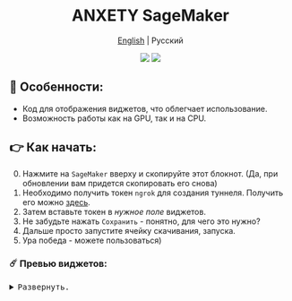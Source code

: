 <div align="center">

<h1 align="center">ANXETY SageMaker</h1>

[English](./README.MD) | Русский

</div>


<p align="center">
  <a href="https://studiolab.sagemaker.aws/import/github/anxety-solo/sd-webui-sagemaker/blob/main/anxety-ru.ipynb"><img src="https://img.shields.io/badge/SAGEMAKER-blue?style=for-the-badge&color=blue"></a>
  <a href="https://discordapp.com/users/565783561878372352"><img src="https://img.shields.io/badge/МОЙ ДИСКОРД-blue?style=for-the-badge&logo=discord&logoColor=white&color=blue"></a> <br>
</p>


## 🌟 Особенности:
  - Код для отображения виджетов, что облегчает использование.
  - Возможность работы как на GPU, так и на CPU.


## 👉 Как начать:
  0. Нажмите на `SageMaker` вверху и скопируйте этот блокнот. (Да, при обновлении вам придется скопировать его снова)     
  2. Необходимо получить токен `ngrok` для создания туннеля. Получить его можно [здесь](https://dashboard.ngrok.com/get-started/your-authtoken).
  3. Затем вставьте токен в _нужное поле_ виджетов.
  4. Не забудьте нажать `Сохранить` - понятно, для чего это нужно?
  5. Дальше просто запустите ячейку скачивания, запуска.
  6. Ура победа - можете пользоваться)


### ☄️ Превью виджетов:

<details>
<summary><kbd>Развернуть.</kbd></summary>
 
<div align="center">

  ![Виджеты](https://github.com/anxety-solo/sd-webui-sagemaker/blob/main/img/ru/widgets_view_ru.png)
  
</div>

</details>
